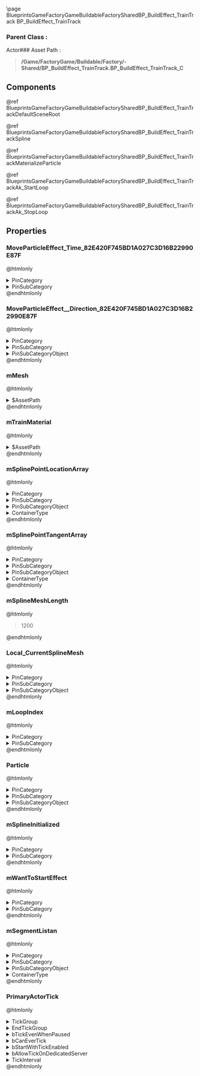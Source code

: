 \page BlueprintsGameFactoryGameBuildableFactorySharedBP_BuildEffect_TrainTrack BP_BuildEffect_TrainTrack
### Parent Class :
Actor### Asset Path :
<b><blockquote>/Game/FactoryGame/Buildable/Factory/-Shared/BP_BuildEffect_TrainTrack.BP_BuildEffect_TrainTrack_C</blockquote></b>
## Components

@ref BlueprintsGameFactoryGameBuildableFactorySharedBP_BuildEffect_TrainTrackDefaultSceneRoot

@ref BlueprintsGameFactoryGameBuildableFactorySharedBP_BuildEffect_TrainTrackSpline

@ref BlueprintsGameFactoryGameBuildableFactorySharedBP_BuildEffect_TrainTrackMaterializeParticle

@ref BlueprintsGameFactoryGameBuildableFactorySharedBP_BuildEffect_TrainTrackAk_StartLoop

@ref BlueprintsGameFactoryGameBuildableFactorySharedBP_BuildEffect_TrainTrackAk_StopLoop

## Properties

### MoveParticleEffect_Time_82E420F745BD1A027C3D16B22990E87F
@htmlonly
<details>
 <summary>PinCategory</summary>
<blockquote>float</blockquote>
</details>
<details>
 <summary>PinSubCategory</summary>
<blockquote>float</blockquote>
</details>
@endhtmlonly

### MoveParticleEffect__Direction_82E420F745BD1A027C3D16B22990E87F
@htmlonly
<details>
 <summary>PinCategory</summary>
<blockquote>byte</blockquote>
</details>
<details>
 <summary>PinSubCategory</summary>
<blockquote>byte</blockquote>
</details>
<details>
 <summary>PinSubCategoryObject</summary>
<b><a href="_class_script_e_timeline_direction.html"><blockquote>ETimelineDirection</blockquote></a></b>
</details>
@endhtmlonly

### mMesh
@htmlonly
<details>
 <summary>$AssetPath</summary>
<b><a href="_blueprints_game_factory_game_buildable_factory_train_track_mesh_s_m__train_track_02.html"><blockquote>SM_TrainTrack_02</blockquote></a></b>
</details>
@endhtmlonly

### mTrainMaterial
@htmlonly
<details>
 <summary>$AssetPath</summary>
<b><a href="_blueprints_game_factory_game_buildable_factory_train_track_material_m_i__track__materialize.html"><blockquote>MI_Track_Materialize</blockquote></a></b>
</details>
@endhtmlonly

### mSplinePointLocationArray
@htmlonly
<details>
 <summary>PinCategory</summary>
<blockquote>struct</blockquote>
</details>
<details>
 <summary>PinSubCategory</summary>
<blockquote>struct</blockquote>
</details>
<details>
 <summary>PinSubCategoryObject</summary>
<b><a href="_class_script_vector.html"><blockquote>Vector</blockquote></a></b>
</details>
<details>
 <summary>ContainerType</summary>
<blockquote>1</blockquote>
</details>
@endhtmlonly

### mSplinePointTangentArray
@htmlonly
<details>
 <summary>PinCategory</summary>
<blockquote>struct</blockquote>
</details>
<details>
 <summary>PinSubCategory</summary>
<blockquote>struct</blockquote>
</details>
<details>
 <summary>PinSubCategoryObject</summary>
<b><a href="_class_script_vector.html"><blockquote>Vector</blockquote></a></b>
</details>
<details>
 <summary>ContainerType</summary>
<blockquote>1</blockquote>
</details>
@endhtmlonly

### mSplineMeshLength
@htmlonly
<blockquote>1200</blockquote>
@endhtmlonly

### Local_CurrentSplineMesh
@htmlonly
<details>
 <summary>PinCategory</summary>
<blockquote>Object</blockquote>
</details>
<details>
 <summary>PinSubCategory</summary>
<blockquote>Object</blockquote>
</details>
<details>
 <summary>PinSubCategoryObject</summary>
<b><a href="_class_script_spline_mesh_component.html"><blockquote>SplineMeshComponent</blockquote></a></b>
</details>
@endhtmlonly

### mLoopIndex
@htmlonly
<details>
 <summary>PinCategory</summary>
<blockquote>int</blockquote>
</details>
<details>
 <summary>PinSubCategory</summary>
<blockquote>int</blockquote>
</details>
@endhtmlonly

### Particle
@htmlonly
<details>
 <summary>PinCategory</summary>
<blockquote>Object</blockquote>
</details>
<details>
 <summary>PinSubCategory</summary>
<blockquote>Object</blockquote>
</details>
<details>
 <summary>PinSubCategoryObject</summary>
<b><a href="_class_script_particle_system_component.html"><blockquote>ParticleSystemComponent</blockquote></a></b>
</details>
@endhtmlonly

### mSplineInitialized
@htmlonly
<details>
 <summary>PinCategory</summary>
<blockquote>bool</blockquote>
</details>
<details>
 <summary>PinSubCategory</summary>
<blockquote>bool</blockquote>
</details>
@endhtmlonly

### mWantToStartEffect
@htmlonly
<details>
 <summary>PinCategory</summary>
<blockquote>bool</blockquote>
</details>
<details>
 <summary>PinSubCategory</summary>
<blockquote>bool</blockquote>
</details>
@endhtmlonly

### mSegmentListan
@htmlonly
<details>
 <summary>PinCategory</summary>
<blockquote>Object</blockquote>
</details>
<details>
 <summary>PinSubCategory</summary>
<blockquote>Object</blockquote>
</details>
<details>
 <summary>PinSubCategoryObject</summary>
<b><a href="_blueprints_game_factory_game_buildable_factory-shared_b_p__build_effect__train_track_segment.html"><blockquote>BP_BuildEffect_TrainTrackSegment</blockquote></a></b>
</details>
<details>
 <summary>ContainerType</summary>
<blockquote>1</blockquote>
</details>
@endhtmlonly

### PrimaryActorTick
@htmlonly
<details>
 <summary>TickGroup</summary>
<blockquote>0</blockquote>
</details>
<details>
 <summary>EndTickGroup</summary>
<blockquote>0</blockquote>
</details>
<details>
 <summary>bTickEvenWhenPaused</summary>
<blockquote>False</blockquote>
</details>
<details>
 <summary>bCanEverTick</summary>
<blockquote>True</blockquote>
</details>
<details>
 <summary>bStartWithTickEnabled</summary>
<blockquote>True</blockquote>
</details>
<details>
 <summary>bAllowTickOnDedicatedServer</summary>
<blockquote>True</blockquote>
</details>
<details>
 <summary>TickInterval</summary>
<blockquote>0</blockquote>
</details>
@endhtmlonly

